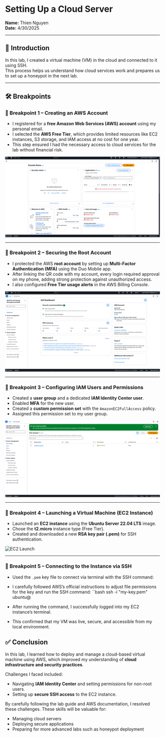 # Setting Up a Cloud Server

**Name:** Thien Nguyen  
**Date:** 4/30/2025  

---

## 📖 Introduction
In this lab, I created a virtual machine (VM) in the cloud and connected to it using SSH.  
This process helps us understand how cloud services work and prepares us to set up a honeypot in the next lab.  

---

## 🛠 Breakpoints

### 🔹 Breakpoint 1 – Creating an AWS Account
- I registered for a **free Amazon Web Services (AWS) account** using my personal email.  
- I selected the **AWS Free Tier**, which provides limited resources like EC2 instances, S3 storage, and IAM access at no cost for one year.  
- This step ensured I had the necessary access to cloud services for the lab without financial risk.  

![AWS Signup](images/aws-signup.png)

---

### 🔹 Breakpoint 2 – Securing the Root Account
- I protected the AWS **root account** by setting up **Multi-Factor Authentication (MFA)** using the Duo Mobile app.  
- After linking the QR code with my account, every login required approval on my phone, adding strong protection against unauthorized access.  
- I also configured **Free Tier usage alerts** in the AWS Billing Console.  

![MFA Setup](images/aws-mfa.png)

---

### 🔹 Breakpoint 3 – Configuring IAM Users and Permissions
- Created a **user group** and a dedicated **IAM Identity Center user**.  
- Enabled **MFA** for the new user.  
- Created a **custom permission set** with the `AmazonEC2FullAccess` policy.  
- Assigned this permission set to my user group.  

![IAM Dashboard](images/aws-iam.png)

---

### 🔹 Breakpoint 4 – Launching a Virtual Machine (EC2 Instance)
- Launched an **EC2 instance** using the **Ubuntu Server 22.04 LTS** image.  
- Chose the **t2.micro** instance type (Free Tier).  
- Created and downloaded a new **RSA key pair (.pem)** for SSH authentication.  

![EC2 Launch](images/aws-ec2-launch.png)

---

### 🔹 Breakpoint 5 – Connecting to the Instance via SSH
- Used the `.pem` key file to connect via terminal with the SSH command:
- I carefully followed AWS’s official instructions to adjust file permissions for the key and run the SSH command:
``bash
ssh -i "my-key.pem" ubuntu@<public-ip-address>

- After running the command, I successfully logged into my EC2 instance’s terminal.
- This confirmed that my VM was live, secure, and accessible from my local environment.
## ✅ Conclusion
In this lab, I learned how to deploy and manage a cloud-based virtual machine using AWS, which improved my understanding of **cloud infrastructure and security practices**.  

Challenges I faced included:  
- Navigating **IAM Identity Center** and setting permissions for non-root users.  
- Setting up **secure SSH access** to the EC2 instance.  

By carefully following the lab guide and AWS documentation, I resolved these challenges. These skills will be valuable for:  
- Managing cloud servers  
- Deploying secure applications  
- Preparing for more advanced labs such as honeypot deployment  



